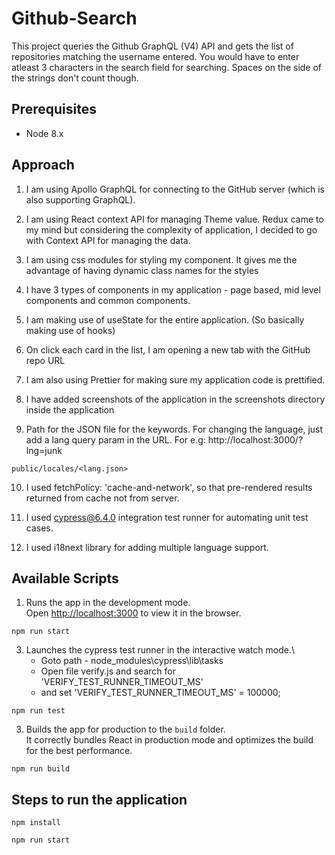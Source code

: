 # Github-Search

This project queries the Github GraphQL (V4) API and gets the list of repositories matching the username entered.
You would have to enter atleast 3 characters in the search field for searching. Spaces on the side of the strings don't count though.

## Prerequisites
- Node 8.x

## Approach

1. I am using Apollo GraphQL for connecting to the GitHub server (which is also supporting GraphQL).

2. I am using React context API for managing Theme value. Redux came to my mind but considering the complexity of application, I decided to go with Context API for managing the data.

3. I am using css modules for styling my component. It gives me the advantage of having dynamic class names for the styles

4. I have 3 types of components in my application - page based, mid level components and common components. 

5. I am making use of useState for the entire application. (So basically making use of hooks)

6. On click each card in the list, I am opening a new tab with the GitHub repo URL

7. I am also using Prettier for making sure my application code is prettified.

8. I have added screenshots of the application in the screenshots directory inside the application

9. Path for the JSON file for the keywords. For changing the language, just add a lang query param in the URL. For e.g: http://localhost:3000/?lng=junk
```
public/locales/<lang.json>
```
10. I used fetchPolicy: 'cache-and-network', so that pre-rendered results returned from cache not from server.

11. I used cypress@6.4.0 integration test runner for automating unit test cases.

12. I used i18next library for adding multiple language support.

## Available Scripts

1. Runs the app in the development mode.\
Open [http://localhost:3000](http://localhost:3000) to view it in the browser.
```
npm run start
```


3. Launches the cypress test runner in the interactive watch mode.\
    * Goto path - node_modules\cypress\lib\tasks
    * Open file verify.js and search for 'VERIFY_TEST_RUNNER_TIMEOUT_MS'
    * and set 'VERIFY_TEST_RUNNER_TIMEOUT_MS' = 100000;
 ```
 npm run test
```

3. Builds the app for production to the `build` folder.\
It correctly bundles React in production mode and optimizes the build for the best performance.

```
npm run build
```

## Steps to run the application
```
npm install

npm run start
```